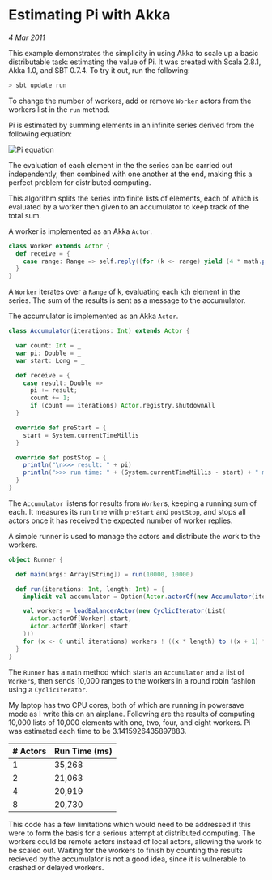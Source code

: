 # Estimating Pi with Akka

_4 Mar 2011_


This example demonstrates the simplicity in using Akka to scale up a basic distributable task: estimating the value of Pi. It was created with Scala 2.8.1, Akka 1.0, and SBT 0.7.4. To try it out, run the following:

```bash
> sbt update run
```

To change the number of workers, add or remove `Worker` actors from the workers list in the `run` method.

Pi is estimated by summing elements in an infinite series derived from the following equation:

![Pi equation](https://raw.github.com/JamesEarlDouglas/scala-scratchpad/master/pi-cost/readme/pi-series.png)

The evaluation of each element in the the series can be carried out independently, then combined with one another at the end, making this a perfect problem for distributed computing.

This algorithm splits the series into finite lists of elements, each of which is evaluated by a worker then given to an accumulator to keep track of the total sum.

A worker is implemented as an Akka `Actor`.

```scala
class Worker extends Actor {
  def receive = {
    case range: Range => self.reply((for (k <- range) yield (4 * math.pow(-1, k) / (2 * k + 1))).sum)
  }
}
```

A `Worker` iterates over a `Range` of k, evaluating each kth element in the series. The sum of the results is sent as a message to the accumulator.

The accumulator is implemented as an Akka `Actor`.

```scala
class Accumulator(iterations: Int) extends Actor {

  var count: Int = _
  var pi: Double = _
  var start: Long = _

  def receive = {
    case result: Double =>
      pi += result;
      count += 1;
      if (count == iterations) Actor.registry.shutdownAll
  }

  override def preStart = {
    start = System.currentTimeMillis
  }

  override def postStop = {
    println("\n>>> result: " + pi)
    println(">>> run time: " + (System.currentTimeMillis - start) + " ms\n")
  }
}
```

The `Accumulator` listens for results from `Worker`s, keeping a running sum of each. It measures its run time with `preStart` and `postStop`, and stops all actors once it has received the expected number of worker replies.

A simple runner is used to manage the actors and distribute the work to the workers.

```scala
object Runner {

  def main(args: Array[String]) = run(10000, 10000)

  def run(iterations: Int, length: Int) = {
    implicit val accumulator = Option(Actor.actorOf(new Accumulator(iterations)).start)

    val workers = loadBalancerActor(new CyclicIterator(List(
      Actor.actorOf[Worker].start,
      Actor.actorOf[Worker].start
    )))
    for (x <- 0 until iterations) workers ! ((x * length) to ((x + 1) * length - 1))
  }
}
```

The `Runner` has a `main` method which starts an `Accumulator` and a list of `Worker`s, then sends 10,000 ranges to the workers in a round robin fashion using a `CyclicIterator`.

My laptop has two CPU cores, both of which are running in powersave mode as I write this on an airplane. Following are the results of computing 10,000 lists of 10,000 elements with one, two, four, and eight workers. Pi was estimated each time to be 3.1415926435897883.

| # Actors | Run Time (ms) |
|:---------|---------------|
| 1        | 35,268        |
| 2        | 21,063        |
| 4        | 20,919        |
| 8        | 20,730        |

This code has a few limitations which would need to be addressed if this were to form the basis for a serious attempt at distributed computing. The workers could be remote actors instead of local actors, allowing the work to be scaled out. Waiting for the workers to finish by counting the results recieved by the accumulator is not a good idea, since it is vulnerable to crashed or delayed workers.
